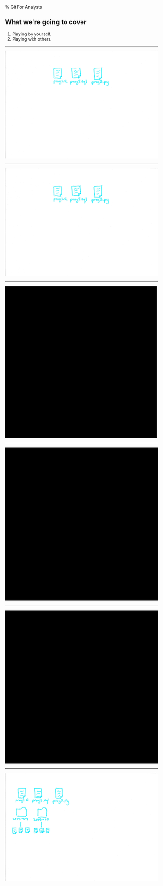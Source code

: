 % Git For Analysts

What we're going to cover
-------------------------

1.  Playing by yourself.
2.  Playing with others.


-------------------------

![](jpg/slide1_raw.jpg)

-------------------------

![](jpg/slide1_1500.jpg)

-------------------------

![](jpg/black_500_500.jpg)

-------------------------

![](jpg/black_1000_1000.jpg)

-------------------------

![](jpg/black_1500_1500.jpg)

-------------------------

![](jpg/slide2_raw.jpg)
